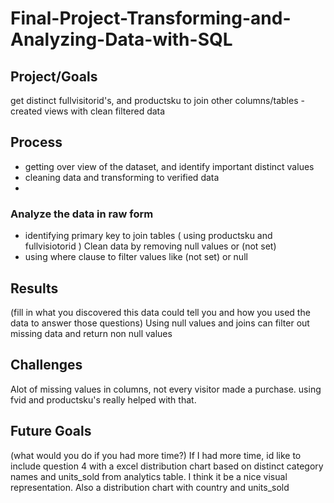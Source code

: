 # Final-Project-Transforming-and-Analyzing-Data-with-SQL

## Project/Goals
get distinct fullvisitorid's, and productsku to join other columns/tables
-created views with clean filtered data



## Process
- getting over view of the dataset, and identify important distinct values
- cleaning data and transforming to verified data
- 
### Analyze the data in raw form
- identifying primary key to join tables ( using productsku and fullvisiotorid )
Clean data by removing null values or (not set)
- using where clause to filter values like (not set) or null

## Results
(fill in what you discovered this data could tell you and how you used the data to answer those questions)
Using null values and joins can filter out missing data and return non null values


## Challenges 
Alot of missing values in columns, not every visitor made a purchase. using fvid and productsku's really helped with that.

## Future Goals
(what would you do if you had more time?)
If I had more time, id like to include question 4 with a excel distribution chart based on distinct category names and units_sold from analytics table. 
I think it be a nice visual representation.
Also a distribution chart with country and units_sold





